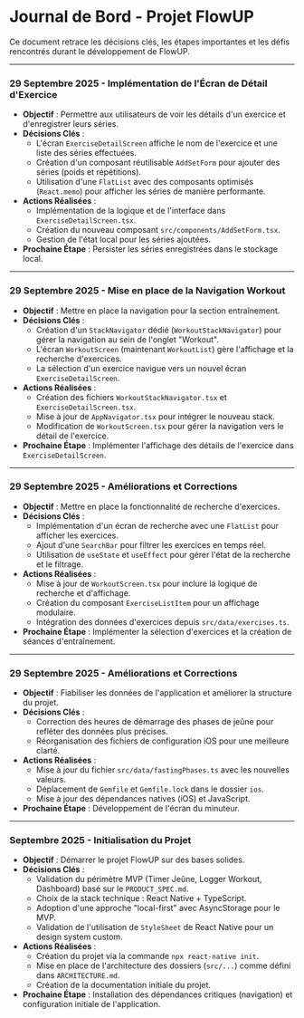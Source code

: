 # Journal de Bord - Projet FlowUP

Ce document retrace les décisions clés, les étapes importantes et les défis rencontrés durant le développement de FlowUP.

---

### 29 Septembre 2025 - Implémentation de l'Écran de Détail d'Exercice

- **Objectif** : Permettre aux utilisateurs de voir les détails d'un exercice et d'enregistrer leurs séries.
- **Décisions Clés** :
  - L'écran `ExerciseDetailScreen` affiche le nom de l'exercice et une liste des séries effectuées.
  - Création d'un composant réutilisable `AddSetForm` pour ajouter des séries (poids et répétitions).
  - Utilisation d'une `FlatList` avec des composants optimisés (`React.memo`) pour afficher les séries de manière performante.
- **Actions Réalisées** :
  - Implémentation de la logique et de l'interface dans `ExerciseDetailScreen.tsx`.
  - Création du nouveau composant `src/components/AddSetForm.tsx`.
  - Gestion de l'état local pour les séries ajoutées.
- **Prochaine Étape** : Persister les séries enregistrées dans le stockage local.

---

### 29 Septembre 2025 - Mise en place de la Navigation Workout

- **Objectif** : Mettre en place la navigation pour la section entraînement.
- **Décisions Clés** :
  - Création d'un `StackNavigator` dédié (`WorkoutStackNavigator`) pour gérer la navigation au sein de l'onglet "Workout".
  - L'écran `WorkoutScreen` (maintenant `WorkoutList`) gère l'affichage et la recherche d'exercices.
  - La sélection d'un exercice navigue vers un nouvel écran `ExerciseDetailScreen`.
- **Actions Réalisées** :
  - Création des fichiers `WorkoutStackNavigator.tsx` et `ExerciseDetailScreen.tsx`.
  - Mise à jour de `AppNavigator.tsx` pour intégrer le nouveau stack.
  - Modification de `WorkoutScreen.tsx` pour gérer la navigation vers le détail de l'exercice.
- **Prochaine Étape** : Implémenter l'affichage des détails de l'exercice dans `ExerciseDetailScreen`.

---

### 29 Septembre 2025 - Améliorations et Corrections

- **Objectif** : Mettre en place la fonctionnalité de recherche d'exercices.
- **Décisions Clés** :
  - Implémentation d'un écran de recherche avec une `FlatList` pour afficher les exercices.
  - Ajout d'une `SearchBar` pour filtrer les exercices en temps réel.
  - Utilisation de `useState` et `useEffect` pour gérer l'état de la recherche et le filtrage.
- **Actions Réalisées** :
  - Mise à jour de `WorkoutScreen.tsx` pour inclure la logique de recherche et d'affichage.
  - Création du composant `ExerciseListItem` pour un affichage modulaire.
  - Intégration des données d'exercices depuis `src/data/exercises.ts`.
- **Prochaine Étape** : Implémenter la sélection d'exercices et la création de séances d'entraînement.

---

### 29 Septembre 2025 - Améliorations et Corrections

- **Objectif** : Fiabiliser les données de l'application et améliorer la structure du projet.
- **Décisions Clés** :
  - Correction des heures de démarrage des phases de jeûne pour refléter des données plus précises.
  - Réorganisation des fichiers de configuration iOS pour une meilleure clarté.
- **Actions Réalisées** :
  - Mise à jour du fichier `src/data/fastingPhases.ts` avec les nouvelles valeurs.
  - Déplacement de `Gemfile` et `Gemfile.lock` dans le dossier `ios`.
  - Mise à jour des dépendances natives (iOS) et JavaScript.
- **Prochaine Étape** : Développement de l'écran du minuteur.

---

### Septembre 2025 - Initialisation du Projet

- **Objectif** : Démarrer le projet FlowUP sur des bases solides.
- **Décisions Clés** :
  - Validation du périmètre MVP (Timer Jeûne, Logger Workout, Dashboard) basé sur le `PRODUCT_SPEC.md`.
  - Choix de la stack technique : React Native + TypeScript.
  - Adoption d'une approche "local-first" avec AsyncStorage pour le MVP.
  - Validation de l'utilisation de `StyleSheet` de React Native pour un design system custom.
- **Actions Réalisées** :
  - Création du projet via la commande `npx react-native init`.
  - Mise en place de l'architecture des dossiers (`src/...`) comme défini dans `ARCHITECTURE.md`.
  - Création de la documentation initiale du projet.
- **Prochaine Étape** : Installation des dépendances critiques (navigation) et configuration initiale de l'application.
